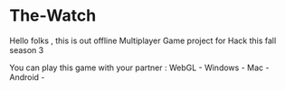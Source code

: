 # The-Watch
Hello folks , this is out offline Multiplayer Game project for Hack this fall season 3

You can play this game with your partner :
WebGL - 
Windows - 
Mac - 
Android - 
